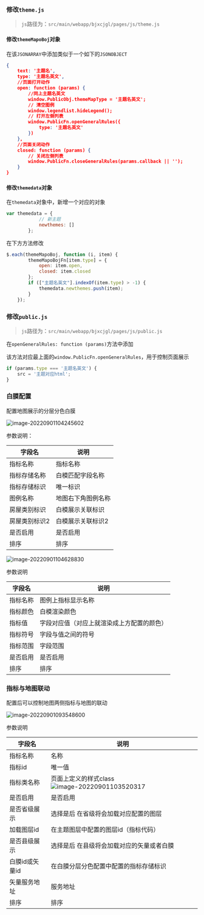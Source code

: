 ### 修改`theme.js`

> `js`路径为：`src/main/webapp/bjxcjgl/pages/js/theme.js`

#### 修改`themeMapoBoj`对象

在该`JSONARRAY`中添加类似于一个如下的`JSONOBJECT`

```json
{
    text: '主题名',
    type: '主题名英文',
    //页面打开动作
    open: function (params) {
        //同上主题名英文
        window.PublicObj.themeMapType = '主题名英文';
        // 清空图例
        window.legendlist.hideLegend();
        // 打开左侧列表
        window.PublicFn.openGeneralRules({
            type: '主题名英文'
        })
    },
    //页面关闭动作
    closed: function (params) {
        // 关闭左侧列表
        window.PublicFn.closeGeneralRules(params.callback || '');
    }
}
```

#### 修改`themedata`对象

在`themedata`对象中，新增一个对应的对象

```js
var themedata = {
    		// 新主题
    		newthemes: []
        };
```

在下方方法修改

```js
$.each(themeMapoBoj, function (i, item) {
        themeMapoBojFn[item.type] = {
            open: item.open,
            closed: item.closed
        };
        if (["主题名英文"].indexOf(item.type) > -1) {
            themedata.newthemes.push(item);
        }
    });
```

### 修改`public.js`

> `js`路径为：`src/main/webapp/bjxcjgl/pages/js/public.js`

在`openGeneralRules: function (params)`方法中添加 

该方法对应最上面的`window.PublicFn.openGeneralRules`，用于控制页面展示

```js
if (params.type === '主题名英文') {
    src = '主题对应html';
} 
```





### 白膜配置

配置地图展示的分层分色白膜

![image-20220901104245602](https://xmls-typora-pic.oss-cn-shanghai.aliyuncs.com/pic/image-20220901104245602.png)

参数说明：

| 字段名        | 说明               |
| ------------- | ------------------ |
| 指标名称      | 指标名称           |
| 指标存储名称  | 白模匹配字段名称   |
| 指标存储标识  | 唯一标识           |
| 图例名称      | 地图右下角图例名称 |
| 房屋类别标识  | 白模展示关联标识   |
| 房屋类别标识2 | 白模展示关联标识2  |
| 是否启用      | 是否启用           |
| 排序          | 排序               |

![image-20220901104628830](https://xmls-typora-pic.oss-cn-shanghai.aliyuncs.com/pic/image-20220901104628830.png)

参数说明

| 字段名   | 说明                                       |
| -------- | ------------------------------------------ |
| 指标名称 | 图例上指标显示名称                         |
| 指标颜色 | 白模渲染颜色                               |
| 指标值   | 字段对应值（对应上就渲染成上方配置的颜色） |
| 指标符号 | 字段与值之间的符号                         |
| 指标范围 | 字段范围                                   |
| 是否启用 | 是否启用                                   |
| 排序     | 排序                                       |

### 指标与地图联动

配置后可以控制地图两侧指标与地图的联动

![image-20220901093548600](https://xmls-typora-pic.oss-cn-shanghai.aliyuncs.com/pic/image-20220901093548600.png)

参数说明

| 字段名         | 说明                                                         |
| -------------- | ------------------------------------------------------------ |
| 指标名称       | 名称                                                         |
| 指标id         | 唯一值                                                       |
| 指标类名称     | 页面上定义的样式class![image-20220901103520317](https://xmls-typora-pic.oss-cn-shanghai.aliyuncs.com/pic/image-20220901103520317.png) |
| 是否启用       | 是否启用                                                     |
| 是否省级展示   | 选择是后 在省级将会加载对应配置的图层                        |
| 加载图层id     | 在主题图层中配置的图层id（指标代码）                         |
| 是否县级展示   | 选择是后 在县级将会加载对应的矢量或者白膜                    |
| 白膜id或矢量id | 在白膜分层分色配置中配置的指标存储标识                       |
| 矢量服务地址   | 服务地址                                                     |
| 排序           | 排序                                                         |

